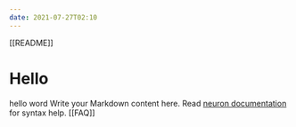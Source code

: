 ```yaml
---
date: 2021-07-27T02:10
---
```

[[README]]
# Hello
hello word
Write your Markdown content here. Read [neuron documentation](https://neuron.zettel.page/2011404.html) for syntax help.
[[FAQ]]
